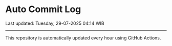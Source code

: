 # Auto Commit Log

Last updated: Tuesday, 29-07-2025 04:14 WIB

---

This repository is automatically updated every hour using GitHub Actions.
